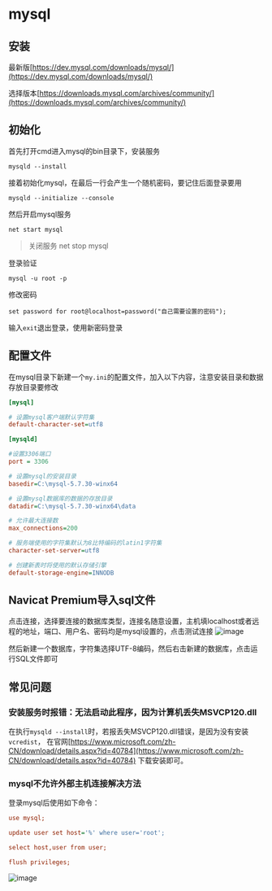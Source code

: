 # mysql

## 安装
最新版[https://dev.mysql.com/downloads/mysql/](https://dev.mysql.com/downloads/mysql/)

选择版本[https://downloads.mysql.com/archives/community/](https://downloads.mysql.com/archives/community/)

## 初始化
首先打开cmd进入mysql的bin目录下，安装服务
```
mysqld --install
```
接着初始化mysql，在最后一行会产生一个随机密码，要记住后面登录要用
```
mysqld --initialize --console
```
然后开启mysql服务
```
net start mysql
```
> 关闭服务 net stop mysql

登录验证
```
mysql -u root -p
```
修改密码
```
set password for root@localhost=password("自己需要设置的密码");
```
输入`exit`退出登录，使用新密码登录

## 配置文件
在mysql目录下新建一个`my.ini`的配置文件，加入以下内容，注意安装目录和数据存放目录要修改
```ini
[mysql]

# 设置mysql客户端默认字符集
default-character-set=utf8 

[mysqld]

#设置3306端口
port = 3306 

# 设置mysql的安装目录
basedir=C:\mysql-5.7.30-winx64

# 设置mysql数据库的数据的存放目录
datadir=C:\mysql-5.7.30-winx64\data

# 允许最大连接数
max_connections=200

# 服务端使用的字符集默认为8比特编码的latin1字符集
character-set-server=utf8

# 创建新表时将使用的默认存储引擎
default-storage-engine=INNODB

```

## Navicat Premium导入sql文件

点击连接，选择要连接的数据库类型，连接名随意设置，主机填localhost或者远程的地址，端口、用户名、密码均是mysql设置的，点击测试连接
![image](/blog/img/navicat.png)

然后新建一个数据库，字符集选择UTF-8编码，然后右击新建的数据库，点击运行SQL文件即可


## 常见问题
### 安装服务时报错：无法启动此程序，因为计算机丢失MSVCP120.dll
在执行`mysqld --install`时，若报丢失MSVCP120.dll错误，是因为没有安装`vcredist`，
在官网[https://www.microsoft.com/zh-CN/download/details.aspx?id=40784](https://www.microsoft.com/zh-CN/download/details.aspx?id=40784)
下载安装即可。

### mysql不允许外部主机连接解决方法
登录mysql后使用如下命令：
```ini
use mysql;

update user set host='%' where user='root';

select host,user from user;

flush privileges;
```
![image](/blog/img/mysql.png)


